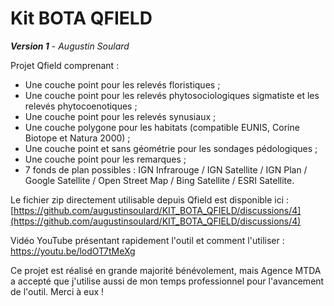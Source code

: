 # Kit BOTA QFIELD
***Version 1*** - *Augustin Soulard*

Projet Qfield comprenant :
- Une couche point pour les relevés floristiques ;
- Une couche point pour les relevés phytosociologiques sigmatiste et les relevés phytocoenotiques ;
- Une couche point pour les relevés synusiaux ;
- Une couche polygone pour les habitats (compatible EUNIS, Corine Biotope et Natura 2000) ;
- Une couche point et sans géométrie pour les sondages pédologiques ;
- Une couche point pour les remarques ;
- 7 fonds de plan possibles : IGN Infrarouge / IGN Satellite / IGN Plan / Google Satellite / Open Street Map / Bing Satellite / ESRI Satellite.


Le fichier zip directement utilisable depuis Qfield est disponible ici : [https://github.com/augustinsoulard/KIT_BOTA_QFIELD/discussions/4](https://github.com/augustinsoulard/KIT_BOTA_QFIELD/discussions/4)  
  
Vidéo YouTube présentant rapidement l'outil et comment l'utiliser : https://youtu.be/lodOT7tMeXg

Ce projet est réalisé en grande majorité bénévolement, mais Agence MTDA a accepté que j'utilise aussi de mon temps professionnel pour l'avancement de l'outil. Merci à eux !
